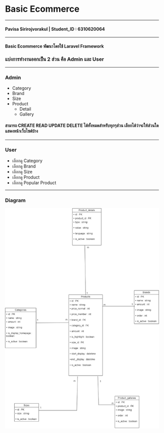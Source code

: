 # Basic Ecommerce
------------------------------------------------
#### Pavisa Sirirojvorakul | Student_ID : 6310620064
---------------------------------------------------
#### Basic Ecommerce พัฒนาโดยใช้ Laravel Framework 
### แบ่งการทำงานออกเป็น 2 ส่วน คือ Admin และ User
---------------------------------------------------
### Admin 
- Category
- Brand
- Size
- Product
    - Detail
    - Gallery
#### สามารถ CREATE READ UPDATE DELETE ได้ทั้งหมดสำหรับทุกๆส่วน เลือกได้ว่าจะให้ส่วนใดแสดงหน้าเว็บไซต์บ้าง

------------------------------------------------------------------------------------------------------
### User
- เลือกดู Category
- เลือกดู Brand
- เลือกดู Size
- เลือกดู Product
- เลือกดู Popular Product
------------------------------------------------------------------------------------------------------
### Diagram

![ecommerce](public/images/ecommerce.png)  
